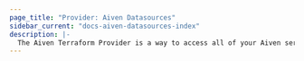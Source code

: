 ```yaml
---
page_title: "Provider: Aiven Datasources"
sidebar_current: "docs-aiven-datasources-index"
description: |-
  The Aiven Terraform Provider is a way to access all of your Aiven services within Terraform. Use this provider to set up and teardown services and test out configurations. Any issues, please email support@aiven.io
---
```

